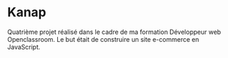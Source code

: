 # Kanap
Quatrième  projet réalisé dans le cadre de ma formation Développeur web Openclassroom. Le but était de construire un site e-commerce en JavaScript.
